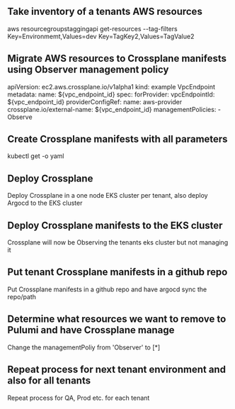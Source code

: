 ## Take inventory of a tenants AWS resources

aws resourcegroupstaggingapi get-resources --tag-filters Key=Environmemt,Values=dev Key=TagKey2,Values=TagValue2

## Migrate AWS resources to Crossplane manifests using Observer management policy

apiVersion: ec2.aws.crossplane.io/v1alpha1
kind: <Kind type> example VpcEndpoint
metadata:
  name: ${vpc_endpoint_id}
spec:
  forProvider:
    vpcEndpointId: ${vpc_endpoint_id}
  providerConfigRef:
    name: aws-provider
  crossplane.io/external-name: ${vpc_endpoint_id}
  managementPolicies:
    - Observe

## Create Crossplane manifests with all parameters

kubectl get <crossplane kind> -o yaml

## Deploy Crossplane

Deploy Crossplane in a one node EKS cluster per tenant, also deploy Argocd to the EKS cluster

## Deploy Crossplane manifests to the EKS cluster

Crossplane will now be Observing the tenants eks cluster but not managing it

## Put tenant Crossplane manifests in a github repo

Put Crossplane manifests in a github repo and have argocd sync the repo/path

## Determine what resources we want to remove to Pulumi and have Crossplane manage

Change the managementPoliy from 'Observer' to [*]

## Repeat process for next tenant environment and also for all tenants

Repeat process for QA, Prod etc. for each tenant




